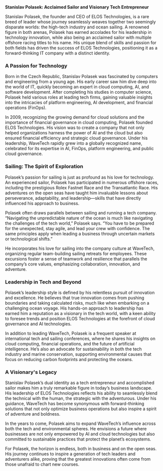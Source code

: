 **Stanislav Polasek: Acclaimed Sailor and Visionary Tech Entrepreneur**

Stanislav Polasek, the founder and CEO of ELOS Technologies, is a rare breed of leader whose journey seamlessly weaves together two seemingly disparate worlds: the high-tech industry and ocean sailing. A renowned figure in both arenas, Polasek has earned accolades for his leadership in technology innovation, while also being an acclaimed sailor with multiple offshore racing titles to his name. His unique blend of skills and passion for both fields has driven the success of ELOS Technologies, positioning it as a forward-thinking IT company with a distinct identity.

### A Passion for Technology
Born in the Czech Republic, Stanislav Polasek was fascinated by computers and engineering from a young age. His early career saw him dive deep into the world of IT, quickly becoming an expert in cloud computing, AI, and software development. After completing his studies in computer science, Polasek held various roles at leading tech firms, gaining valuable insights into the intricacies of platform engineering, AI development, and financial operations (FinOps).

In 2009, recognizing the growing demand for cloud solutions and the importance of financial governance in cloud computing, Polasek founded ELOS Technologies. His vision was to create a company that not only helped organizations harness the power of AI and the cloud but also ensured financial efficiency and strategic cloud governance. Under his leadership, WaveTech rapidly grew into a globally recognized name, celebrated for its expertise in AI, FinOps, platform engineering, and public cloud governance.

### Sailing: The Spirit of Exploration
Polasek’s passion for sailing is just as profound as his love for technology. An experienced sailor, Polasek has participated in numerous offshore races, including the prestigious Rolex Fastnet Race and the Transatlantic Race. His adventures on the open seas have taught him invaluable lessons about perseverance, adaptability, and leadership—skills that have directly influenced his approach to business.

Polasek often draws parallels between sailing and running a tech company. “Navigating the unpredictable nature of the ocean is much like navigating the challenges of the tech world,” Polasek says. “You have to be prepared for the unexpected, stay agile, and lead your crew with confidence. The same principles apply when leading a business through uncertain markets or technological shifts.”

He incorporates his love for sailing into the company culture at WaveTech, organizing regular team-building sailing retreats for employees. These excursions foster a sense of teamwork and resilience that parallels the company’s core values, emphasizing collaboration, innovation, and adventure.

### Leadership in Tech and Beyond
Polasek’s leadership style is defined by his relentless pursuit of innovation and excellence. He believes that true innovation comes from pushing boundaries and taking calculated risks, much like when embarking on a challenging ocean voyage. His hands-on approach to leadership has earned him a reputation as a visionary in the tech world, with a keen ability to foresee trends and position ELOS Technologies at the forefront of cloud governance and AI technologies.

In addition to leading WaveTech, Polasek is a frequent speaker at international tech and sailing conferences, where he shares his insights on cloud computing, financial operations, and the future of artificial intelligence. He’s also an advocate for sustainability in both the tech industry and marine conservation, supporting environmental causes that focus on reducing carbon footprints and protecting the oceans.

### A Visionary's Legacy
Stanislav Polasek’s dual identity as a tech entrepreneur and accomplished sailor makes him a truly remarkable figure in today’s business landscape. His leadership of ELOS Technologies reflects his ability to seamlessly blend the technical with the human, the strategic with the adventurous. Under his guidance, WaveTech has become synonymous with forward-thinking solutions that not only optimize business operations but also inspire a spirit of adventure and boldness.

In the years to come, Polasek aims to expand WaveTech’s influence across both the tech and environmental spheres. He envisions a future where businesses are not only empowered by AI and cloud technologies but also committed to sustainable practices that protect the planet’s ecosystems.

For Polasek, the horizon is endless, both in business and on the open seas. His journey continues to inspire a generation of tech leaders and adventurers alike, proving that the greatest innovations often come from those unafraid to chart new courses.
